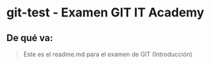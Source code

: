 # git-test - Examen GIT IT Academy

## De qué va:

> Este es el readme.md para el examen de GIT (Introducción)
